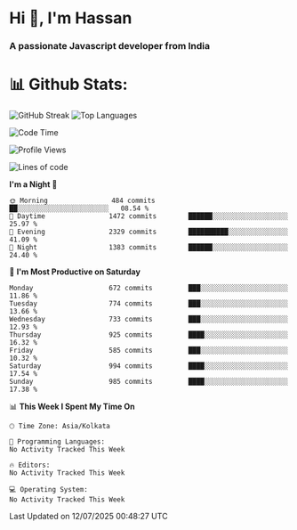 # Hi 👋, I'm Hassan
### A passionate Javascript developer from India


# 📊 Github Stats:
![GitHub Streak](https://github-readme-streak-stats.herokuapp.com/?user=codeblooded47&theme=dracula&hide_border=false)
![Top Languages](https://github-readme-stats.vercel.app/api/top-langs/?username=codeblooded47&layout=compact&theme=dracula)



<!--START_SECTION:waka-->
![Code Time](http://img.shields.io/badge/Code%20Time-883%20hrs%201%20min-blue)

![Profile Views](http://img.shields.io/badge/Profile%20Views-1-blue)

![Lines of code](https://img.shields.io/badge/From%20Hello%20World%20I%27ve%20Written-24.1%20million%20lines%20of%20code-blue)

**I'm a Night 🦉** 

```text
🌞 Morning                484 commits         ██░░░░░░░░░░░░░░░░░░░░░░░   08.54 % 
🌆 Daytime                1472 commits        ██████░░░░░░░░░░░░░░░░░░░   25.97 % 
🌃 Evening                2329 commits        ██████████░░░░░░░░░░░░░░░   41.09 % 
🌙 Night                  1383 commits        ██████░░░░░░░░░░░░░░░░░░░   24.40 % 
```
📅 **I'm Most Productive on Saturday** 

```text
Monday                   672 commits         ███░░░░░░░░░░░░░░░░░░░░░░   11.86 % 
Tuesday                  774 commits         ███░░░░░░░░░░░░░░░░░░░░░░   13.66 % 
Wednesday                733 commits         ███░░░░░░░░░░░░░░░░░░░░░░   12.93 % 
Thursday                 925 commits         ████░░░░░░░░░░░░░░░░░░░░░   16.32 % 
Friday                   585 commits         ███░░░░░░░░░░░░░░░░░░░░░░   10.32 % 
Saturday                 994 commits         ████░░░░░░░░░░░░░░░░░░░░░   17.54 % 
Sunday                   985 commits         ████░░░░░░░░░░░░░░░░░░░░░   17.38 % 
```


📊 **This Week I Spent My Time On** 

```text
🕑︎ Time Zone: Asia/Kolkata

💬 Programming Languages: 
No Activity Tracked This Week

🔥 Editors: 
No Activity Tracked This Week

💻 Operating System: 
No Activity Tracked This Week
```


 Last Updated on 12/07/2025 00:48:27 UTC
<!--END_SECTION:waka-->

